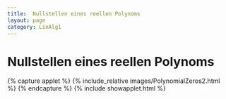 ```yaml
---
title:  Nullstellen eines reellen Polynoms
layout: page
category: LinAlg1
---
```


# Nullstellen eines reellen Polynoms

{% capture applet %} {% include_relative images/PolynomialZeros2.html %} {% endcapture %}
{% include showapplet.html %}
